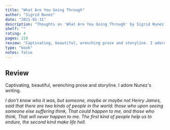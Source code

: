 ```yaml
---
title: "What Are You Going Through"
author: "Sigrid Nunez"
date: "2021-01-31"
description: "Thoughts on 'What Are You Going Through' by Sigrid Nunez."
shelf: ""
rating: 4
pages: 210
review: "Captivating, beautiful, wrenching prose and storyline. I adore Nunez's writing.<br/><br/><i>I don't know who it was, but someone, maybe or maybe not Henry James, said that there are two kinds of people in the world: those who upon seeing someone else suffering think, That could happen to me, and those who think, That will never happen to me. The first kind of people help us to endure, the second kind make life hell.</i>"
type: "book"
notes: false
---
```


## Review

Captivating, beautiful, wrenching prose and storyline. I adore Nunez's writing.

_I don't know who it was, but someone, maybe or maybe not Henry James, said that there are two kinds of people in the world: those who upon seeing someone else suffering think, That could happen to me, and those who think, That will never happen to me. The first kind of people help us to endure, the second kind make life hell._
